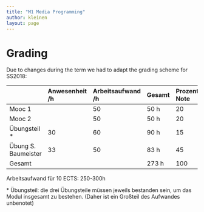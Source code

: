 ```yaml
---
title: "M1 Media Programming"
author: kleinen
layout: page
---
```


# Grading

Due to changes during the term we had to adapt the grading scheme for SS2018:

|                     | Anwesenheit /h | Arbeitsaufwand /h | Gesamt | Prozent Note |
|:--------------------|:---------------|:------------------|:-------|:-------------|
| Mooc 1              |                | 50                | 50	h    | 20           |
| Mooc 2              |                | 50                | 50	h    | 20           |
| Übungsteil \*       | 30             | 60                | 90	h    | 15           |
| Übung S. Baumeister | 33             | 50                | 83	h    | 45           |
| Gesamt              |                |                   | 273 h  | 100          |

Arbeitsaufwand für 10	ECTS: 250-300h

\* Übungsteil: die drei Übungsteile müssen jeweils bestanden sein, um das Modul insgesamt zu bestehen. (Daher ist ein Großteil des Aufwandes unbenotet)
